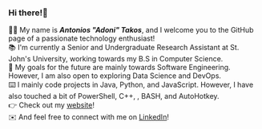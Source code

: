 ### Hi there!:wave:
:man_technologist: My name is ***Antonios "Adoni" Takos***, and I welcome you to the GitHub page of a passionate technology enthusiast! <br>
:books: I'm currently a Senior and Undergraduate Research Assistant at St. John's University, working towards my B.S in Computer Science. <br>
:briefcase: My goals for the future are mainly towards Software Engineering. However, I am also open to exploring Data Science and DevOps. <br>
:keyboard: I mainly code projects in Java, Python, and JavaScript. However, I have also touched a bit of PowerShell, C++, , BASH, and AutoHotkey. <br>
:point_right: Check out my [website](https://adonitakos.github.io/Personal-Website/)! <br>
:envelope: And feel free to connect with me on [LinkedIn](https://www.linkedin.com/in/antonios-f-takos/)!

